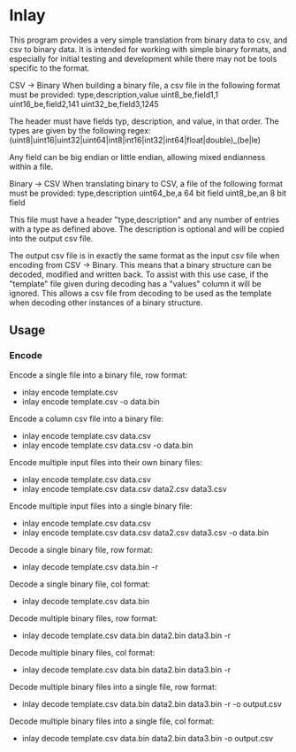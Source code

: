 Inlay
=====

This program provides a very simple translation from binary data to csv, and csv
to binary data. It is intended for working with simple binary formats, and especially
for initial testing and development while there may not be tools specific to the format.

CSV -> Binary
When building a binary file, a csv file in the following format must be provided:
type,description,value
uint8\_be,field1,1
uint16\_be,field2,141
uint32\_be,field3,1245


The header must have fields typ, description, and value, in that order. The types
are given by the following regex:
(uint8|uint16|uint32|uint64|int8|int16|int32|int64|float|double)\_(be|le)

Any field can be big endian or little endian, allowing mixed endianness within
a file.

Binary -> CSV
When translating binary to CSV, a file of the following format must be provided:
type,description
uint64\_be,a 64 bit field
uint8\_be,an 8 bit field

This file must have a header "type,description" and any number of entries with
a type as defined above. The description is optional and will be copied into the
output csv file.

The output csv file is in exactly the same format as the input csv file when 
encoding from CSV -> Binary. This means that a binary structure can be decoded,
modified and written back.
To assist with this use case, if the "template" file given during decoding has
a "values" column it will be ignored. This allows a csv file from decoding to be used as the
template when decoding other instances of a binary structure.


## Usage
### Encode 
Encode a single file into a binary file, row format:
  * inlay encode template.csv 
  * inlay encode template.csv -o data.bin

Encode a column csv file into a binary file:
  * inlay encode template.csv data.csv
  * inlay encode template.csv data.csv -o data.bin

Encode multiple input files into their own binary files:
  * inlay encode template.csv data.csv
  * inlay encode template.csv data.csv data2.csv data3.csv

Encode multiple input files into a single binary file:
  * inlay encode template.csv data.csv
  * inlay encode template.csv data.csv data2.csv data3.csv -o data.bin

Decode a single binary file, row format:
  * inlay decode template.csv data.bin -r

Decode a single binary file, col format:
  * inlay decode template.csv data.bin

Decode multiple binary files, row format:
  * inlay decode template.csv data.bin data2.bin data3.bin -r

Decode multiple binary files, col format:
  * inlay decode template.csv data.bin data2.bin data3.bin -r

Decode multiple binary files into a single file, row format:
  * inlay decode template.csv data.bin data2.bin data3.bin -r -o output.csv

Decode multiple binary files into a single file, col format:
  * inlay decode template.csv data.bin data2.bin data3.bin -o output.csv
